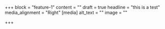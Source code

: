 +++
block = "feature-1"
content = ""
draft = true
headline = "this is a test"
media_alignment = "Right"
[media]
alt_text = ""
image = ""

+++
